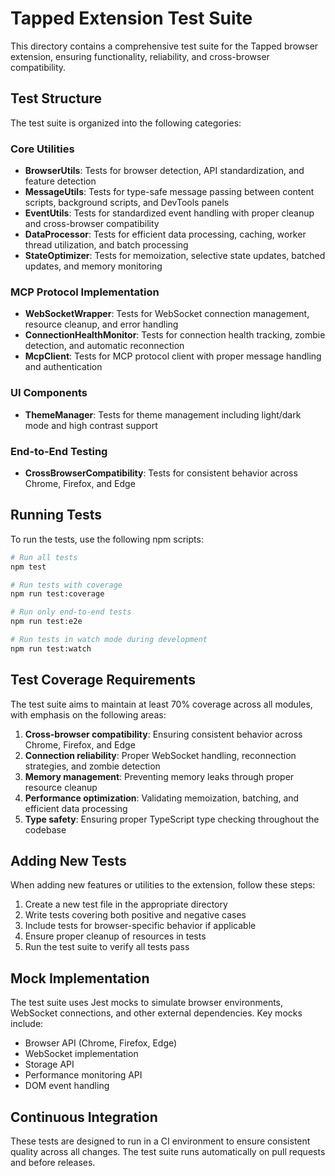 # Tapped Extension Test Suite

This directory contains a comprehensive test suite for the Tapped browser extension, ensuring functionality, reliability, and cross-browser compatibility.

## Test Structure

The test suite is organized into the following categories:

### Core Utilities

- **BrowserUtils**: Tests for browser detection, API standardization, and feature detection
- **MessageUtils**: Tests for type-safe message passing between content scripts, background scripts, and DevTools panels
- **EventUtils**: Tests for standardized event handling with proper cleanup and cross-browser compatibility
- **DataProcessor**: Tests for efficient data processing, caching, worker thread utilization, and batch processing
- **StateOptimizer**: Tests for memoization, selective state updates, batched updates, and memory monitoring

### MCP Protocol Implementation

- **WebSocketWrapper**: Tests for WebSocket connection management, resource cleanup, and error handling
- **ConnectionHealthMonitor**: Tests for connection health tracking, zombie detection, and automatic reconnection
- **McpClient**: Tests for MCP protocol client with proper message handling and authentication

### UI Components

- **ThemeManager**: Tests for theme management including light/dark mode and high contrast support

### End-to-End Testing

- **CrossBrowserCompatibility**: Tests for consistent behavior across Chrome, Firefox, and Edge

## Running Tests

To run the tests, use the following npm scripts:

```bash
# Run all tests
npm test

# Run tests with coverage
npm run test:coverage

# Run only end-to-end tests
npm run test:e2e

# Run tests in watch mode during development
npm run test:watch
```

## Test Coverage Requirements

The test suite aims to maintain at least 70% coverage across all modules, with emphasis on the following areas:

1. **Cross-browser compatibility**: Ensuring consistent behavior across Chrome, Firefox, and Edge
2. **Connection reliability**: Proper WebSocket handling, reconnection strategies, and zombie detection
3. **Memory management**: Preventing memory leaks through proper resource cleanup
4. **Performance optimization**: Validating memoization, batching, and efficient data processing
5. **Type safety**: Ensuring proper TypeScript type checking throughout the codebase

## Adding New Tests

When adding new features or utilities to the extension, follow these steps:

1. Create a new test file in the appropriate directory
2. Write tests covering both positive and negative cases
3. Include tests for browser-specific behavior if applicable
4. Ensure proper cleanup of resources in tests
5. Run the test suite to verify all tests pass

## Mock Implementation

The test suite uses Jest mocks to simulate browser environments, WebSocket connections, and other external dependencies. Key mocks include:

- Browser API (Chrome, Firefox, Edge)
- WebSocket implementation
- Storage API
- Performance monitoring API
- DOM event handling

## Continuous Integration

These tests are designed to run in a CI environment to ensure consistent quality across all changes. The test suite runs automatically on pull requests and before releases.
